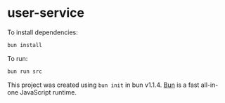 # user-service

To install dependencies:

```bash
bun install
```

To run:

```bash
bun run src
```

This project was created using `bun init` in bun v1.1.4. [Bun](https://bun.sh) is a fast all-in-one JavaScript runtime.
